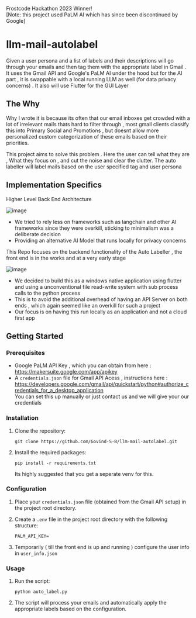 Frostcode Hackathon 2023 Winner!  
[Note: this project used PaLM AI which has since been discontinued by Google] 

# llm-mail-autolabel
Given a user persona and a list of labels and their descriptions will go through your emails and then tag them with the appropriate label in Gmail . It uses the Gmail API and Google's PaLM AI under the hood but for the AI part , it is swappable with a local running LLM as well (for data privacy concerns) . It also will use Flutter for the GUI Layer

## The Why
Why I wrote it is because its often that our email inboxes get crowded with a lot of irrelevant mails thats hard to filter through , most gmail clients classify this into Primary Social and Promotions , but doesnt allow more personalized custom categorization of these emails based on their priorities.

This project aims to solve this problem . Here the user can tell what they are , What they focus on , and cut the noise and clear the clutter. The auto labeller will label mails based on the user specified tag and user persona  

## Implementation Specifics
Higher Level Back End Architecture  
  
![image](https://github.com/Govind-S-B/llm-mail-autolabel/assets/62943847/b2fb87a3-18a1-4b49-bd45-fe18637ebdc3)

- We tried to rely less on frameworks such as langchain and other AI frameworks since they were overkill, sticking to minimalism was a deliberate decision  
- Providing an alternative AI Model that runs locally for privacy concerns

This Repo focuses on the backend functionality of the Auto Labeller , the front end is in the works and at a very early stage  
  
![image](https://github.com/Govind-S-B/llm-mail-autolabel/assets/62943847/e583d3c1-5893-431a-8c5b-28f95016fb96)
- We decided to build this as a windows native application using flutter and using a unconventional file read-write system with sub process calls to the python process
- This is to avoid the additional overhead of having an API Server on both ends , which again seemed like an overkill for such a project
- Our focus is on having this run locally as an application and not a cloud first app

## Getting Started
### Prerequisites
- Google PaLM API Key , which you can obtain from here : https://makersuite.google.com/app/apikey  
- A `credentials.json` file for Gmail API Acess , instructions here : https://developers.google.com/gmail/api/quickstart/python#authorize_credentials_for_a_desktop_application  
You can set this up manually or just contact us and we will give your our credentials

### Installation

1. Clone the repository:
   ```
   git clone https://github.com/Govind-S-B/llm-mail-autolabel.git
   ```
2. Install the required packages:
   ```
   pip install -r requirements.txt
   ```
   Its highly suggested that you get a seperate venv for this.  

### Configuration

1. Place your `credentials.json` file (obtained from the Gmail API setup) in the project root directory.
2. Create a `.env` file in the project root directory with the following structure:

   ```env
   PALM_API_KEY=
   ```
3. Temporarily ( till the front end is up and running ) configure the user info in `user_info.json`

### Usage

1. Run the script:
   ```
   python auto_label.py
   ```
2. The script will process your emails and automatically apply the appropriate labels based on the configuration.
